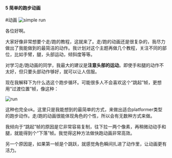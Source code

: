 #### 5  简单的跑步动画
#动画 
![simple run](assets/tutorials/t5/simple_run.gif)

  各位好啊。

  大家好像非常想要个走/跑的教程，这就来了。走/跑的动画还是很复杂的，我尽力做出了我能做到的最简洁的动作。我计划对这个主题再做几个教程，关注不同的部位，比如手臂，腿，头部运动，倾斜度等等。

  对学习走/跑动画的同学，我最大的建议是**注意头部的运动**。即使手和腿的动作不太好，但只要头部动作够好，就可以让人信服。

  现在我解释下为什么选这个跑步循环。可能很多人不会喜欢这个“跳起”帧，更想用“过渡位置”帧，像这种：

![run](assets/tutorials/t5/run.png)

  这种也完全ok。这里只是我能想到的最简单的方式，来做出适合platformer类型的跑步动作。走/跑的动画很能体现角色的个性，所以会有无数种方式来做。

  我倾向于“跳起”帧的原因是它非常容易复制，往下拉一两个像素，再稍微动动手和腿，就能得到个“下落”帧。我觉得这种方法做快跑动画非常高效。

  另一个原因是，如果第一帧是个跳跃，就感觉角色瞬间扎进了动作里，让动画更有活力。 

 